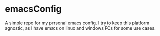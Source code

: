 # emacsConfig
A simple repo for my personal emacs config. I try to keep this platform agnostic, as I have emacs on linux and windows PCs for some use cases. 
